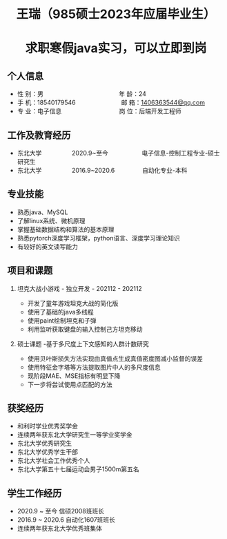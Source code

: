  <center>
     <h1>王瑞（985硕士2023年应届毕业生）</h1>
     <h1>求职寒假java实习，可以立即到岗</h1>
 </center>

## 个人信息 

* 性 别：男&emsp;&emsp;&emsp;&emsp;&emsp;&emsp;&emsp;&emsp;&emsp;&emsp;&emsp;&emsp;&ensp;年 龄：24  
* 手 机：18540179546 &emsp;&emsp;&emsp;&emsp;&emsp;&emsp;&emsp;    邮 箱：1406363544@qq.com    
* 专 业：电子信息 &emsp;&emsp;&emsp;&emsp;&emsp;&emsp;&emsp;&emsp;&emsp;                    岗 位：后端开发工程师

## 工作及教育经历

* 东北大学&emsp;&emsp;&emsp;&emsp;&emsp;2020.9~至今  &emsp;&emsp;&emsp;&emsp;&emsp; 电子信息-控制工程专业-硕士研究生         
* 东北大学&emsp;&emsp;&emsp;&emsp;&emsp;2016.9~2020.6 &emsp;&emsp;&emsp;&emsp; 自动化专业-本科  

## 专业技能

* 熟悉java、MySQL
* 了解linux系统、微机原理
* 掌握基础数据结构和算法的基本原理
* 熟悉pytorch深度学习框架，python语言、深度学习理论知识
* 有较好的英文读写能力

## 项目和课题

1. 坦克大战小游戏 - 独立开发 - 202112 - 202112 
    * 开发了童年游戏坦克大战的简化版 
    * 使用了基础的java多线程
    * 使用paint绘制坦克和子弹
    * 利用监听获取键盘的输入控制己方坦克移动 

2. 硕士课题 -基于多尺度上下文感知的人群计数研究 
    * 使用贝叶斯损失方法实现由真值点生成真值密度图减小监督的误差 
    * 使用特征金字塔等方法提取图片中人的多尺度信息
    * 现阶段MAE、MSE指标有明显下降
    * 下一步将尝试使用点匹配的方法
    
## 获奖经历
* 和利时学业优秀奖学金
* 连续两年获东北大学研究生一等学业奖学金
* 东北大学优秀研究生
* 东北大学优秀学生干部
* 东北大学社会工作优秀个人
* 东北大学第五十七届运动会男子1500m第五名

## 学生工作经历 
* 2020.9 ~  至今  信硕2008班班长
* 2016.9 ~ 2020.6 自动化1607班班长
* 连续两年获东北大学优秀班集体
 
